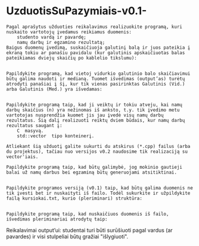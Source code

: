 # UzduotisSuPazymiais-v0.1-

    Pagal aprašytus užduoties reikalavimus realizuokite programą, kuri nuskaito vartotojų įvedamus reikiamus duomenis:
        studento vardą ir pavardę;
        namų darbų ir egzamino rezultatą;
    Baigus duomenų įvedimą, suskaičiuoja galutinį balą ir juos pateikia į ekraną tokiu ar panašiu pavidalu (kur galutinis apskaičiuotas balas pateikiamas dviejų skaičių po kablelio tikslumu):


    Papildykite programą, kad vietoj vidurkio galutinio balo skaičiavimui būtų galima naudoti ir medianą. Tuomet išvedimas (output’as) turėtų atrodyti panašiai į šį, kur tik vienas pasirinktas Galutinis (Vid.) arba Galutinis (Med.) yra išvedamas:


    Papildykite programą taip, kad ji veiktų ir tokiu atveju, kai namų darbų skaičius (n) yra nežinomas iš anksto, t.y. tik įvedimo metu vartotojas nusprendžia kuomet jis jau įvedė visų namų darbų rezultatus. Šią dalį realizuoti reiktų dviem būdais, kur namų darbų rezultatus saugant į:
        C  masyvą.
        std::vector  tipo konteinerį.

    Atliekant šią užduotį galite sukurti du atskirus (*.cpp) failus (arba du projektus), tačiau nuo versijos v0.2 naudosime tik realizaciją su vector'iais.

    Papildykite programą taip, kad būtų galimybė, jog mokinio gautieji balai už namų darbus bei egzaminą būtų generuojami atsitiktinai.
    
    
    Papildykite programos versiją (v0.1) taip, kad būtų galima duomenis ne tik įvesti bet ir nuskaityti iš failo. Todėl sukurkite ir užpildykite failą kursiokai.txt, kurio (pleriminari) struktūra:


    Papildykite programą taip, kad nuskaičiuos duomenis iš failo, išvedimas pleriminariai atrodytų taip:


Reikalavimai output’ui: studentai turi būti surūšiuoti pagal vardus (ar pavardes) ir visi stulpeliai būtų gražiai "išlygiuoti".
